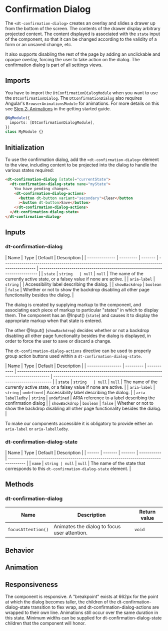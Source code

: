 # Confirmation Dialog

<ba-ux-snippet name="confirmation-dialog-intro"></ba-ux-snippet>

<ba-live-example name="DtExampleConfirmationDialogDefault"></ba-live-example>

The `<dt-confirmation-dialog>` creates an overlay and slides a drawer up from
the bottom of the screen. The contents of the drawer display arbitrary projected
content. The content displayed is associated with the `state` input of the
component, so that it can be changed according to the validity of a form or an
unsaved change, etc.

It also supports disabling the rest of the page by adding an unclickable and
opaque overlay, forcing the user to take action on the dialog. The confirmation
dialog is part of all settings views.

## Imports

You have to import the `DtConfirmationDialogModule` when you want to use the
`DtConfirmationDialog`. The `DtConfirmationDialog` also requires Angular's
`BrowserAnimationsModule` for animations. For more details on this see
[Step 2: Animations](https://barista.dynatrace.com/components/get-started/#step-2-animations)
in the getting started guide.

```typescript
@NgModule({
  imports: [DtConfirmationDialogModule],
})
class MyModule {}
```

## Initialization

To use the confirmation dialog, add the `<dt-confirmation-dialog>` element to
the view, including content to be projected into the dialog to handle the
various states required:

```html
<dt-confirmation-dialog [state]="currentState">
  <dt-confirmation-dialog-state name="myState">
    You have pending changes.
    <dt-confirmation-dialog-actions>
      <button dt-button variant="secondary">Clear</button
      ><button dt-button>Save</button>
    </dt-confirmation-dialog-actions>
  </dt-confirmation-dialog-state>
</dt-confirmation-dialog>
```

## Inputs

### dt-confirmation-dialog

| Name           | Type      | Default | Description                                                                                    |
| -------------- | --------- | ------- | ---------------------------------------------------------------------------------------------- | ----------------------------------------------------------------------------- |
| `state`        | `string   | null`   | `null`                                                                                         | The name of the currently active state, or a falsey value if none are active. |
| `aria-label`   | `string`  |         | Accessibility label describing the dialog.                                                     |
| `showBackdrop` | `boolean` | `false` | Whether or not to show the backdrop disabling all other page functionality besides the dialog. |

The dialog is created by supplying markup to the component, and associating each
piece of markup to particular "states" in which to display them. The component
has an @Input() (`state`) and causes it to display the appropriate markup when
that state is entered.

The other @Input() (`showBackdrop`) decides whether or not a backdrop disabling
all other page functionality besides the dialog is displayed, in order to force
the user to save or discard a change.

<ba-live-example name="DtExampleConfirmationDialogShowBackdrop"></ba-live-example>

The `dt-confirmation-dialog-actions` directive can be used to properly group
action buttons used within a `dt-confirmation-dialog-state`.

| Name              | Type      | Default     | Description                                                                                    |
| ----------------- | --------- | ----------- | ---------------------------------------------------------------------------------------------- | ----------------------------------------------------------------------------- |
| `state`           | `string   | null`       | `null`                                                                                         | The name of the currently active state, or a falsey value if none are active. |
| `aria-label`      | `string`  | `undefined` | Accessibility label describing the dialog.                                                     |
| `aria-labelledby` | `string`  | `undefined` | ARIA reference to a label describing the confirmation dialog                                   |
| `showBackdrop`    | `boolean` | `false`     | Whether or not to show the backdrop disabling all other page functionality besides the dialog. |

To make our components accessible it is obligatory to provide either an
`aria-label` or `aria-labelledby`.

### dt-confirmation-dialog-state

| Name   | Type    | Default | Description |
| ------ | ------- | ------- | ----------- | -------------------------------------------------------------------------------------- |
| `name` | `string | null`   | `null`      | The name of the state that corresponds to this `dt-confirmation-dialog-state` element. |

## Methods

### dt-confirmation-dialog

| Name               | Description                                  | Return value |
| ------------------ | -------------------------------------------- | ------------ |
| `focusAttention()` | Animates the dialog to focus user attention. | `void`       |

## Behavior

<ba-ux-snippet name="confirmation-dialog-behavior"></ba-ux-snippet>

## Animation

<ba-ux-snippet name="confirmation-dialog-animation"></ba-ux-snippet>

## Responsiveness

The component is responsive. A "breakpoint" exists at 662px for the point at
which the dialog becomes taller, the children of the
dt-confirmation-dialog-state transition to flex wrap, and
dt-confirmation-dialog-actions are wrapped to their own line. Animations still
occur over the same duration in this state. Minimum widths can be supplied for
dt-confirmation-dialog-state children that the component will honor.
